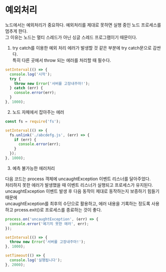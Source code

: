 # 예외처리
노드에서는 예외처리가 중요하다. 예외처리를 제대로 못하면 실행 중인 노드 프로세스를 멈추게 한다.  
그 이유는 노드는 멀티 스레드가 아닌 싱글 스레드 프로그램이기 때문이다.  

1. try catch를 이용한 예외 처리
에러가 발생할 것 같은 부분에 try catch문으로 감싼다.  
특히 다른 곳에서 throw 되는 에러를 처리할 때 필수다.
```js
setInterval(() => {
  console.log('시작');
  try {
    throw new Error('서버를 고장내주마!');
  } catch (err) {
    console.error(err);
  }
}, 1000);
```

2. 노드 자체에서 잡아주는 에러
```js
const fs = require('fs');

setInterval(() => {
  fs.unlink('./abcdefg.js', (err) => {
    if (err) {
      console.error(err);
    }
  });
}, 1000);
```

3. 예측 불가능한 에러처리

다음 코드는 process 객체에 uncaughtException 이벤트 리스너를 달아주었다.  
처리하지 못한 에러가 발생했을 때 이벤트 리스너가 실행되고 프로세스가 유지된다.  
uncaughtException 이벤트 발생 후 다음 동작이 제대로 동작하는지 보증하기 힘들기 때문에  
uncaughtException를 최후의 수단으로 활용하고, 에러 내용을 기록하는 정도록 사용하고 prcess.exit()로 프로세스를 종료하는 것이 좋다.
```js
process.on('uncaughtException', (err) => {
  console.error('예기치 못한 에러', err);
});

setInterval(() => {
  throw new Error('서버를 고장내주마!');
}, 1000);

setTimeout(() => {
  console.log('실행됩니다');
}, 2000);
```